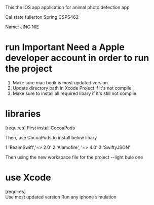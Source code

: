 This the IOS app application for animal photo detection app

Cal state fullerton Spring CSPS462

Name: JING NIE

# run Important Need a Apple developer account in order to run the project
1. Make sure mac book is most updated version
2. Update directory path in Xcode Project if it's not compile
3. Make sure to install all required libary if it's still not complie


# libraries
[requires]
First install CocoaPods

Then, use CocoaPods to install below libary

1 'RealmSwift','~> 2.0'
2 'Alamofire', '~> 4.0'
3 'SwiftyJSON'

Then using the new workspace file for the project --light bule one


# use Xcode
[requires]  
Use most updated version
Run any iphone simulation

